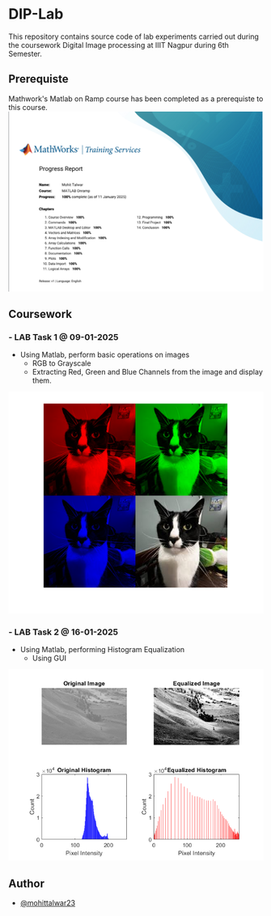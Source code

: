 
# DIP-Lab

This repository contains source code of lab experiments carried out during the coursework Digital Image processing at IIIT Nagpur during 6th Semester.

## Prerequiste

Mathwork's Matlab on Ramp course has been completed as a prerequiste to this course.
![Output](https://github.com/mohittalwar23/DIP-Lab/blob/main/matlab_report.png?raw=true)


## Coursework

### - LAB Task 1  @ 09-01-2025
- Using Matlab, perform basic operations on images
   - RGB to Grayscale
   - Extracting Red, Green and Blue Channels from the image and display them.

![Output](https://github.com/mohittalwar23/DIP-Lab/blob/main/lab1out.png?raw=true)

### - LAB Task 2  @ 16-01-2025
- Using Matlab, performing Histogram Equalization
   - Using GUI

![Output](https://github.com/mohittalwar23/DIP-Lab/blob/main/lab2out.png?raw=true)

## Author

- [@mohittalwar23](https://www.github.com/mohittalwar23)

